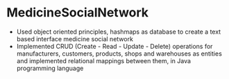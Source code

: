 # MedicineSocialNetwork
- Used object oriented principles, hashmaps as database to create a text based interface medicine social network
- Implemented CRUD (Create - Read - Update - Delete) operations for manufacturers, customers, products, shops and warehouses
as entities and implemented relational mappings between them, in Java programming language
